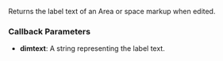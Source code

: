 Returns the label text of an Area or space markup when edited.

### Callback Parameters
- **dimtext**: A string representing the label text.